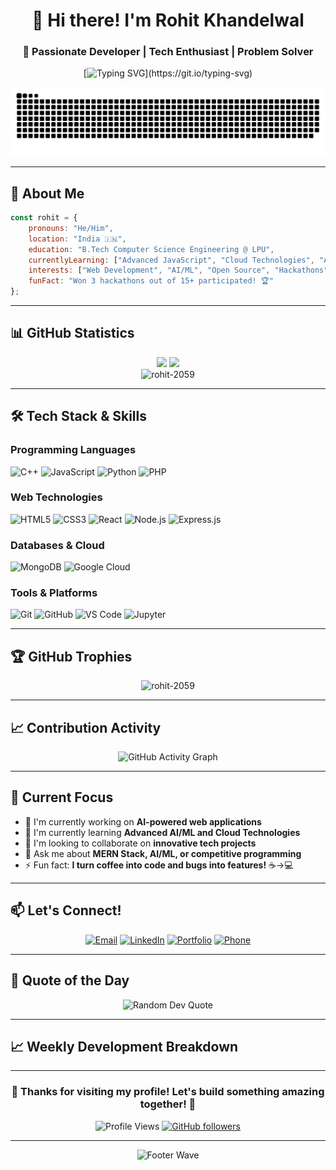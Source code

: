 <div align="center">

# 👋 Hi there! I'm Rohit Khandelwal
### 🚀 Passionate Developer | Tech Enthusiast | Problem Solver

[![Typing SVG](https://readme-typing-svg.herokuapp.com?font=Fira+Code&pause=1000&color=36BCF7&center=true&vCenter=true&width=500&lines=Welcome+to+my+GitHub+Profile!;Full+Stack+Developer;MERN+Stack+Specialist;AI%2FML+Enthusiast;Hackathon+Winner;Always+learning+new+technologies!)](https://git.io/typing-svg)

<img src="https://raw.githubusercontent.com/platane/snk/output/github-contribution-grid-snake-dark.svg" alt="Snake animation" />

</div>

---

## 🌟 About Me

```javascript
const rohit = {
    pronouns: "He/Him",
    location: "India 🇮🇳",
    education: "B.Tech Computer Science Engineering @ LPU",
    currentlyLearning: ["Advanced JavaScript", "Cloud Technologies", "AI/ML"],
    interests: ["Web Development", "AI/ML", "Open Source", "Hackathons"],
    funFact: "Won 3 hackathons out of 15+ participated! 🏆"
};
```

---

## 📊 GitHub Statistics

<div align="center">
  <img height="180em" src="https://github-readme-stats.vercel.app/api?username=rohit-2059&show_icons=true&theme=tokyonight&include_all_commits=true&count_private=true"/>
  <img height="180em" src="https://github-readme-stats.vercel.app/api/top-langs/?username=rohit-2059&layout=compact&langs_count=8&theme=tokyonight"/>
</div>

<div align="center">
  <img src="https://github-readme-streak-stats.herokuapp.com/?user=rohit-2059&theme=tokyonight" alt="rohit-2059" />
</div>

---

## 🛠️ Tech Stack & Skills

### Programming Languages
![C++](https://img.shields.io/badge/C++-00599C?style=for-the-badge&logo=cplusplus&logoColor=white)
![JavaScript](https://img.shields.io/badge/JavaScript-F7DF1E?style=for-the-badge&logo=javascript&logoColor=black)
![Python](https://img.shields.io/badge/Python-3776AB?style=for-the-badge&logo=python&logoColor=white)
![PHP](https://img.shields.io/badge/PHP-777BB4?style=for-the-badge&logo=php&logoColor=white)

### Web Technologies
![HTML5](https://img.shields.io/badge/HTML5-E34F26?style=for-the-badge&logo=html5&logoColor=white)
![CSS3](https://img.shields.io/badge/CSS3-1572B6?style=for-the-badge&logo=css3&logoColor=white)
![React](https://img.shields.io/badge/React-61DAFB?style=for-the-badge&logo=react&logoColor=black)
![Node.js](https://img.shields.io/badge/Node.js-339933?style=for-the-badge&logo=node.js&logoColor=white)
![Express.js](https://img.shields.io/badge/Express.js-000000?style=for-the-badge&logo=express&logoColor=white)

### Databases & Cloud
![MongoDB](https://img.shields.io/badge/MongoDB-47A248?style=for-the-badge&logo=mongodb&logoColor=white)
![Google Cloud](https://img.shields.io/badge/Google_Cloud-4285F4?style=for-the-badge&logo=google-cloud&logoColor=white)

### Tools & Platforms
![Git](https://img.shields.io/badge/Git-F05032?style=for-the-badge&logo=git&logoColor=white)
![GitHub](https://img.shields.io/badge/GitHub-181717?style=for-the-badge&logo=github&logoColor=white)
![VS Code](https://img.shields.io/badge/VS_Code-007ACC?style=for-the-badge&logo=visual-studio-code&logoColor=white)
![Jupyter](https://img.shields.io/badge/Jupyter-F37626?style=for-the-badge&logo=jupyter&logoColor=white)

---

## 🏆 GitHub Trophies
<div align="center">
  <img src="https://github-profile-trophy.vercel.app/?username=rohit-2059&theme=tokyonight&no-frame=true&row=1&column=7" alt="rohit-2059" />
</div>

---

## 📈 Contribution Activity
<div align="center">
  <img src="https://github-readme-activity-graph.vercel.app/graph?username=rohit-2059&theme=tokyo-night&bg_color=1a1b27&color=be90f2&line=626880&point=f8d847&area=true&hide_border=true" alt="GitHub Activity Graph" />
</div>

---

## 🎯 Current Focus

- 🔭 I'm currently working on **AI-powered web applications**
- 🌱 I'm currently learning **Advanced AI/ML and Cloud Technologies**
- 👯 I'm looking to collaborate on **innovative tech projects**
- 💬 Ask me about **MERN Stack, AI/ML, or competitive programming**
- ⚡ Fun fact: **I turn coffee into code and bugs into features!** ☕→💻

---

## 📫 Let's Connect!

<div align="center">

[![Email](https://img.shields.io/badge/Email-D14836?style=for-the-badge&logo=gmail&logoColor=white)](mailto:rohit.khandelwal.2059@gmail.com)
[![LinkedIn](https://img.shields.io/badge/LinkedIn-0077B5?style=for-the-badge&logo=linkedin&logoColor=white)](https://www.linkedin.com/in/-rohit-khandelwal-)
[![Portfolio](https://img.shields.io/badge/Portfolio-FF5722?style=for-the-badge&logo=google-chrome&logoColor=white)](https://rohit-portfolio-pi-sooty.vercel.app/)
[![Phone](https://img.shields.io/badge/Phone-25D366?style=for-the-badge&logo=whatsapp&logoColor=white)](tel:+918302725007)

</div>

---

## 💭 Quote of the Day

<div align="center">
  <img src="https://quotes-github-readme.vercel.app/api?type=horizontal&theme=tokyonight" alt="Random Dev Quote" />
</div>

---

## 📈 Weekly Development Breakdown

<!--START_SECTION:waka-->
<!--END_SECTION:waka-->

---

<div align="center">

### 🌟 Thanks for visiting my profile! Let's build something amazing together! 🌟

![Profile Views](https://komarev.com/ghpvc/?username=rohit-2059&color=brightgreen&style=for-the-badge)
[![GitHub followers](https://img.shields.io/github/followers/rohit-2059?label=Follow&style=for-the-badge)](https://github.com/rohit-2059)

</div>

---

<div align="center">
  <img src="https://capsule-render.vercel.app/api?type=waving&color=gradient&height=100&section=footer" alt="Footer Wave" />
</div>
